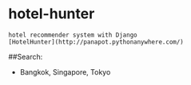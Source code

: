 # hotel-hunter

	hotel recommender system with Django
	[HotelHunter](http://panapot.pythonanywhere.com/)
	
##Search:
* Bangkok, Singapore, Tokyo
	
	
